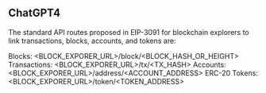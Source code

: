 ## ChatGPT4

The standard API routes proposed in EIP-3091 for blockchain explorers to link transactions, blocks, accounts, and tokens are:

Blocks: <BLOCK_EXPORER_URL>/block/<BLOCK_HASH_OR_HEIGHT>
Transactions: <BLOCK_EXPORER_URL>/tx/<TX_HASH>
Accounts: <BLOCK_EXPORER_URL>/address/<ACCOUNT_ADDRESS>
ERC-20 Tokens: <BLOCK_EXPORER_URL>/token/<TOKEN_ADDRESS>
